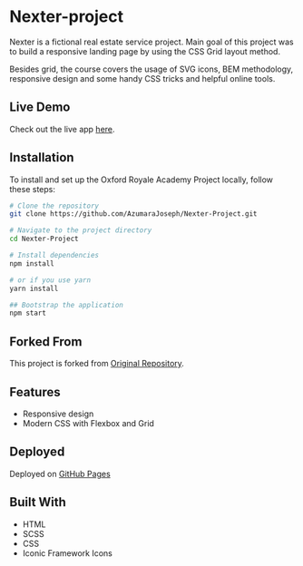 # Nexter-project
Nexter is a fictional real estate service project. Main goal of this project was to build a responsive landing page by using the CSS Grid layout method.

Besides grid, the course covers the usage of SVG icons, BEM methodology, responsive design and some handy CSS tricks and helpful online tools.

## Live Demo
Check out the live app [here](https://irozaih.github.io/nexter/).

## Installation
To install and set up the Oxford Royale Academy Project locally, follow these steps:

```bash
# Clone the repository
git clone https://github.com/AzumaraJoseph/Nexter-Project.git

# Navigate to the project directory
cd Nexter-Project

# Install dependencies
npm install

# or if you use yarn
yarn install

## Bootstrap the application
npm start
```

## Forked From
This project is forked from [Original Repository](https://github.com/jonasschmedtmann/advanced-css-course/tree/master/Nexter).

## Features
- Responsive design
- Modern CSS with Flexbox and Grid

## Deployed

Deployed on [GitHub Pages](https://AzumaraJoseph.github.io/Nexter-Project)



## Built With
- HTML
- SCSS
- CSS
- Iconic Framework Icons